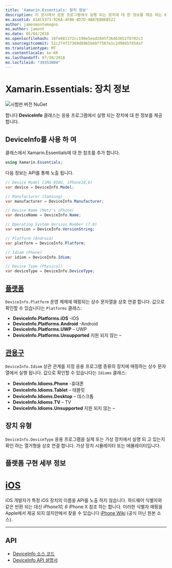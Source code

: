 ```yaml
---
title: 'Xamarin.Essentials: 장치 정보'
description: 이 문서에서 응용 프로그램에서 실행 되는 장치에 대 한 정보를 제공 하는 Xamarin.Essentials DeviceInfo 클래스를 설명 합니다.
ms.assetid: A1AC5373-926A-4FB6-8D7D-4B87EB8EB522
author: jamesmontemagno
ms.author: jamont
ms.date: 05/04/2018
ms.openlocfilehash: 18fe081372cc190e5ead2045f36d63652f8702c3
ms.sourcegitcommit: 51c274f37369d8965b68ff587e1c2d9865f85da7
ms.translationtype: MT
ms.contentlocale: ko-KR
ms.lasthandoff: 07/30/2018
ms.locfileid: "39353804"
---
```

# <a name="xamarinessentials-device-information"></a>Xamarin.Essentials: 장치 정보

![시험판 버전 NuGet](~/media/shared/pre-release.png)

합니다 **DeviceInfo** 클래스는 응용 프로그램에서 실행 되는 장치에 대 한 정보를 제공 합니다.

## <a name="using-deviceinfo"></a>DeviceInfo를 사용 하 여

클래스에서 Xamarin.Essentials에 대 한 참조를 추가 합니다.

```csharp
using Xamarin.Essentials;
```

다음 정보는 API를 통해 노출 됩니다.

```csharp
// Device Model (SMG-950U, iPhone10,6)
var device = DeviceInfo.Model;

// Manufacturer (Samsung)
var manufacturer = DeviceInfo.Manufacturer;

// Device Name (Motz's iPhone)
var deviceName = DeviceInfo.Name;

// Operating System Version Number (7.0)
var version = DeviceInfo.VersionString;

// Platform (Android)
var platform = DeviceInfo.Platform;

// Idiom (Phone)
var idiom = DeviceInfo.Idiom;

// Device Type (Physical)
var deviceType = DeviceInfo.DeviceType;
```

## <a name="platformsxrefxamarinessentialsdeviceinfoplatforms"></a>[플랫폼](xref:Xamarin.Essentials.DeviceInfo.Platforms)

`DeviceInfo.Platform` 운영 체제에 매핑되는 상수 문자열을 상호 연결 합니다. 값으로 확인할 수 있습니다는 `Platforms` 클래스:

- **DeviceInfo.Platforms.iOS** -iOS
- **DeviceInfo.Platforms.Android** -Android
- **DeviceInfo.Platforms.UWP** – UWP
- **DeviceInfo.Platforms.Unsupported** 지원 되지 않는 –

## <a name="idiomsxrefxamarinessentialsdeviceinfoidioms"></a>[관용구](xref:Xamarin.Essentials.DeviceInfo.Idioms)

`DeviceInfo.Idiom` 상관 관계를 지정 응용 프로그램 종류의 장치에 매핑하는 상수 문자열에서 실행 됩니다. 값으로 확인할 수 있습니다는 `Idioms` 클래스:

- **DeviceInfo.Idioms.Phone** -휴대폰
- **DeviceInfo.Idioms.Tablet** – 태블릿
- **DeviceInfo.Idioms.Desktop** – 데스크톱
- **DeviceInfo.Idioms.TV** – TV
- **DeviceInfo.Idioms.Unsupported** 지원 되지 않는 –

## <a name="device-type"></a>장치 유형

`DeviceInfo.DeviceType` 응용 프로그램을 실제 또는 가상 장치에서 실행 되 고 있는지 확인 하는 열거형을 상호 연결 합니다. 가상 장치 시뮬레이터 또는 에뮬레이터입니다.

## <a name="platform-implementation-specifics"></a>플랫폼 구현 세부 정보

# <a name="iostabios"></a>[iOS](#tab/ios)

iOS 개발자가 특정 iOS 장치의 이름을 API를 노출 하지 않습니다. 하드웨어 식별자와 같은 반환 되는 대신 _iPhone10, 6_ iPhone X 참조 하는 합니다. 이러한 식별자 매핑을 Apple에서 제공 되지 않지만에서 찾을 수 있습니다 [iPhone Wiki](https://www.theiphonewiki.com/wiki/Models) (공식 아닌 원본 소스).

--------------

## <a name="api"></a>API

- [DeviceInfo 소스 코드](https://github.com/xamarin/Essentials/tree/master/Xamarin.Essentials/DeviceInfo)
- [DeviceInfo API 설명서](xref:Xamarin.Essentials.DeviceInfo)
